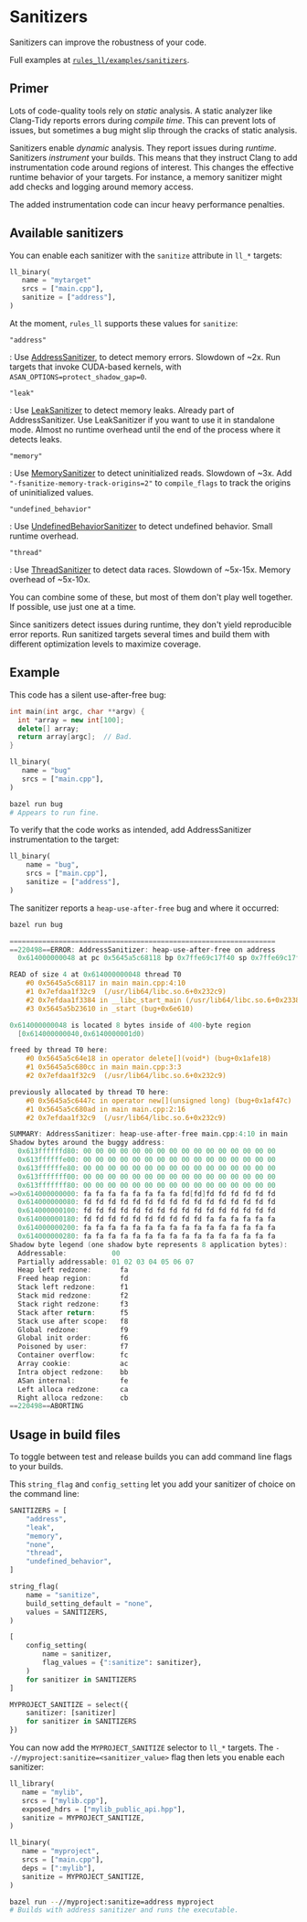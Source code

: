 # Sanitizers

Sanitizers can improve the robustness of your code.

Full examples at [`rules_ll/examples/sanitizers`](https://github.com/eomii/rules_ll/tree/main/examples/sanitizers).

## Primer

Lots of code-quality tools rely on *static* analysis. A static analyzer like
Clang-Tidy reports errors during *compile time*. This can prevent lots of
issues, but sometimes a bug might slip through the cracks of static analysis.

Sanitizers enable *dynamic* analysis. They report issues during *runtime*.
Sanitizers *instrument* your builds. This means that they instruct Clang to add
instrumentation code around regions of interest. This changes the effective
runtime behavior of your targets. For instance, a memory sanitizer might add
checks and logging around memory access.

The added instrumentation code can incur heavy performance penalties.

## Available sanitizers

You can enable each sanitizer with the `sanitize` attribute in `ll_*` targets:

```python title="BUILD.bazel" hl_lines="4"
ll_binary(
   name = "mytarget"
   srcs = ["main.cpp"],
   sanitize = ["address"],
)

```

At the moment, `rules_ll` supports these values for `sanitize`:

`"address"`

:   Use [AddressSanitizer](https://clang.llvm.org/docs/AddressSanitizer.html),
    to detect memory errors. Slowdown of ~2x. Run targets that invoke
    CUDA-based kernels, with `ASAN_OPTIONS=protect_shadow_gap=0`.

`"leak"`

:   Use [LeakSanitizer](https://clang.llvm.org/docs/LeakSanitizer.html) to
    detect memory leaks. Already part of AddressSanitizer. Use LeakSanitizer if
    you want to use it in standalone mode. Almost no runtime overhead until the
    end of the process where it detects leaks.

`"memory"`

:   Use [MemorySanitizer](https://clang.llvm.org/docs/MemorySanitizer.html)
    to detect uninitialized reads. Slowdown of ~3x. Add
    `"-fsanitize-memory-track-origins=2"` to `compile_flags` to track the
    origins of uninitialized values.

`"undefined_behavior"`

:   Use [UndefinedBehaviorSanitizer](https://clang.llvm.org/docs/UndefinedBehaviorSanitizer.html)
    to detect undefined behavior. Small runtime overhead.

`"thread"`

:   Use [ThreadSanitizer](https://clang.llvm.org/docs/ThreadSanitizer.html)
    to detect data races. Slowdown of ~5x-15x. Memory overhead of ~5x-10x.

You can combine some of these, but most of them don't play well together. If
possible, use just one at a time.

Since sanitizers detect issues during runtime, they don't yield reproducible
error reports. Run sanitized targets several times and build them with different
optimization levels to maximize coverage.

## Example

This code has a silent use-after-free bug:

```cpp title="main.cpp"
int main(int argc, char **argv) {
  int *array = new int[100];
  delete[] array;
  return array[argc];  // Bad.
}
```

```python title="BUILD.bazel"
ll_binary(
   name = "bug"
   srcs = ["main.cpp"],
)

```

```bash
bazel run bug
# Appears to run fine.
```

To verify that the code works as intended, add AddressSanitizer instrumentation
to the target:

```python title="BUILD.bazel" hl_lines="4"
ll_binary(
    name = "bug",
    srcs = ["main.cpp"],
    sanitize = ["address"],
)
```

The sanitizer reports a `heap-use-after-free` bug and where it occurred:

```bash
bazel run bug
```

```cpp
=================================================================
==220498==ERROR: AddressSanitizer: heap-use-after-free on address
  0x614000000048 at pc 0x5645a5c68118 bp 0x7ffe69c17f40 sp 0x7ffe69c17f20

READ of size 4 at 0x614000000048 thread T0
    #0 0x5645a5c68117 in main main.cpp:4:10
    #1 0x7efdaa1f32c9  (/usr/lib64/libc.so.6+0x232c9)
    #2 0x7efdaa1f3384 in __libc_start_main (/usr/lib64/libc.so.6+0x23384)
    #3 0x5645a5b23610 in _start (bug+0x6e610)

0x614000000048 is located 8 bytes inside of 400-byte region
  [0x614000000040,0x6140000001d0)

freed by thread T0 here:
    #0 0x5645a5c64e18 in operator delete[](void*) (bug+0x1afe18)
    #1 0x5645a5c680cc in main main.cpp:3:3
    #2 0x7efdaa1f32c9  (/usr/lib64/libc.so.6+0x232c9)

previously allocated by thread T0 here:
    #0 0x5645a5c6447c in operator new[](unsigned long) (bug+0x1af47c)
    #1 0x5645a5c680ad in main main.cpp:2:16
    #2 0x7efdaa1f32c9  (/usr/lib64/libc.so.6+0x232c9)

SUMMARY: AddressSanitizer: heap-use-after-free main.cpp:4:10 in main
Shadow bytes around the buggy address:
  0x613ffffffd80: 00 00 00 00 00 00 00 00 00 00 00 00 00 00 00 00
  0x613ffffffe00: 00 00 00 00 00 00 00 00 00 00 00 00 00 00 00 00
  0x613ffffffe80: 00 00 00 00 00 00 00 00 00 00 00 00 00 00 00 00
  0x613fffffff00: 00 00 00 00 00 00 00 00 00 00 00 00 00 00 00 00
  0x613fffffff80: 00 00 00 00 00 00 00 00 00 00 00 00 00 00 00 00
=>0x614000000000: fa fa fa fa fa fa fa fa fd[fd]fd fd fd fd fd fd
  0x614000000080: fd fd fd fd fd fd fd fd fd fd fd fd fd fd fd fd
  0x614000000100: fd fd fd fd fd fd fd fd fd fd fd fd fd fd fd fd
  0x614000000180: fd fd fd fd fd fd fd fd fd fd fa fa fa fa fa fa
  0x614000000200: fa fa fa fa fa fa fa fa fa fa fa fa fa fa fa fa
  0x614000000280: fa fa fa fa fa fa fa fa fa fa fa fa fa fa fa fa
Shadow byte legend (one shadow byte represents 8 application bytes):
  Addressable:           00
  Partially addressable: 01 02 03 04 05 06 07
  Heap left redzone:       fa
  Freed heap region:       fd
  Stack left redzone:      f1
  Stack mid redzone:       f2
  Stack right redzone:     f3
  Stack after return:      f5
  Stack use after scope:   f8
  Global redzone:          f9
  Global init order:       f6
  Poisoned by user:        f7
  Container overflow:      fc
  Array cookie:            ac
  Intra object redzone:    bb
  ASan internal:           fe
  Left alloca redzone:     ca
  Right alloca redzone:    cb
==220498==ABORTING
```

## Usage in build files

To toggle between test and release builds you can add command line flags to your
builds.

This `string_flag` and `config_setting` let you add your sanitizer of choice on
the command line:

```python title="myproject/BUILD.bazel"
SANITIZERS = [
    "address",
    "leak",
    "memory",
    "none",
    "thread",
    "undefined_behavior",
]

string_flag(
    name = "sanitize",
    build_setting_default = "none",
    values = SANITIZERS,
)

[
    config_setting(
        name = sanitizer,
        flag_values = {":sanitize": sanitizer},
    )
    for sanitizer in SANITIZERS
]

MYPROJECT_SANITIZE = select({
    sanitizer: [sanitizer]
    for sanitizer in SANITIZERS
})
```

You can now add the `MYPROJECT_SANITIZE` selector to `ll_*` targets. The
`--//myproject:sanitize=<sanitizer_value>` flag then lets you enable each
sanitizer:

```python
ll_library(
   name = "mylib",
   srcs = ["mylib.cpp"],
   exposed_hdrs = ["mylib_public_api.hpp"],
   sanitize = MYPROJECT_SANITIZE,
)

ll_binary(
   name = "myproject",
   srcs = ["main.cpp"],
   deps = [":mylib"],
   sanitize = MYPROJECT_SANITIZE,
)
```

```bash
bazel run --//myproject:sanitize=address myproject
# Builds with address sanitizer and runs the executable.
```
